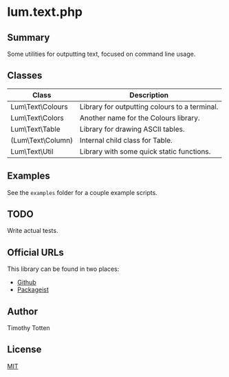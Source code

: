 # lum.text.php

## Summary

Some utilities for outputting text, focused on command line usage.

## Classes

| Class                   | Description                                       |
| ----------------------- | ------------------------------------------------- |
| Lum\Text\Colours        | Library for outputting colours to a terminal.     |
| Lum\Text\Colors         | Another name for the Colours library.             |
| Lum\Text\Table          | Library for drawing ASCII tables.                 |
| (Lum\Text\Column)       | Internal child class for Table.                   |
| Lum\Text\Util           | Library with some quick static functions.         |

## Examples

See the `examples` folder for a couple example scripts.

## TODO

Write actual tests.

## Official URLs

This library can be found in two places:

 * [Github](https://github.com/supernovus/lum.text.php)
 * [Packageist](https://packagist.org/packages/lum/lum-text)

## Author

Timothy Totten

## License

[MIT](https://spdx.org/licenses/MIT.html)
